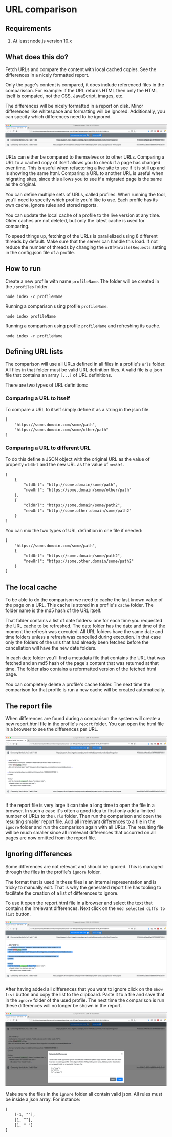# URL comparison

## Requirements

1. At least node.js version 10.x

## What does this do?

Fetch URLs and compare the content with local cached copies. See the differences in a nicely formatted report.

Only the page's content is compared, it does include referenced files in the comparisson. For example: if the URL returns HTML then only the HTML itself is compated, not the CSS, JavaScript, images, etc.

The differences will be nicely formatted in a report on disk. Minor differences like whitespace and formatting will be ignored. Additionally, you can specify which differences need to be ignored.

![Report showing two files with changes](docs/report-closed.png "Report showing two files with changes")

URLs can either be compared to themselves or to other URLs. Comparing a URL to a cached copy of itself allows you to check if a page has changed over time. This is useful when refactoring a live site to see if it is still up and is showing the same html. Comparing a URL to another URL is useful when migrating sites, since this allows you to see if a migrated page is the same as the original.

You can define multiple sets of URLs, called profiles. When running the tool, you'll need to specify which profile you'd like to use. Each profile has its own cache, ignore rules and stored reports.

You can update the local cache of a profile to the live version at any time. Older caches are not deleted, but only the latest cache is used for comparing.

To speed things up, fetching of the URLs is parallelized using 8 different threads by default. Make sure that the server can handle this load. If not reduce the number of threads by changing the `nrOfParallelRequests` setting in the config.json file of a profile.

## How to run

Create a new profile with name `profileName`. The folder will be created in the `/profiles` folder.
```
node index -c profileName
```

Running a comparison using profile `profileName`.
```
node index profileName
```

Running a comparison using profile `profileName` and refreshing its cache.
```
node index -r profileName
```

## Defining URL lists
The comparison will use all URLs defined in all files in a profile's `urls` folder. All files in that folder must be valid URL definition files. A valid file is a json file that contains an array `[...]` of URL definitions.

There are two types of URL definitions:

### Comparing a URL to itself
To compare a URL to itself simply define it as a string in the json file.
```
[
    "https://some.domain.com/some/path",
    "https://some.domain.com/some/other/path"
]
```

### Comparing a URL to different URL
To do this define a JSON object with the original URL as the value of property `oldUrl` and the new URL as the value of `newUrl`.
```
[
    {
        "oldUrl": "http://some.domain/some/path",
        "newUrl": "https://some.domain/some/other/path"
    },
    {
        "oldUrl": "https://some.domain/some/path2",
        "newUrl": "http://some.other.domain/some/path2"
    }
]
```

You can mix the two types of URL definition in one file if needed:
```
[
    "https://some.domain.com/some/path",
    {
        "oldUrl": "https://some.domain/some/path2",
        "newUrl": "https://some.other.domain/some/path2"
    }
]
```

## The local cache

To be able to do the comparison we need to cache the last known value of the page on a URL. This cache is stored in a profile's `cache` folder. The folder name is the md5 hash of the URL itself.

That folder contains a list of date folders: one for each time you requested the URL cache to be refreshed. The date folder has the date and time of the moment the refresh was executed. All URL folders have the same date and time folders unless a refresh was cancelled during execution. In that case only the folders of the urls that had already been fetched before the cancellation will have the new date folders.

In each date folder you'll find a metadata file that contains the URL that was fetched and an md5 hash of the page's content that was returned at that time. The folder also contains a reformatted version of the fetched html page. 

You can completely delete a profile's cache folder. The next time the comparison for that profile is run a new cache will be created automatically.

## The report file

When differences are found during a comparison the system will create a new report.html file in the profile's `report` folder. You can open the html file in a browser to see the differences per URL.

![Report showing two files with changes one of which is opened](docs/report-open.png "Report showing two files with changes one of which is opened")

If the report file is very large it can take a long time to open the file in a browser. In such a case it's often a good idea to first only add a limited number of URLs to the `urls` folder. Then run the comparison and open the resulting smaller report file. Add all irrelevant differences to a file in the `ignore` folder and run the comparison again with all URLs. The resulting file will be much smaller since all irrelevant differences that occurred on all pages are now omitted from the report file.

## Ignoring differences

Some differences are not relevant and should be ignored. This is managed through the files in the profile's `ignore` folder.

The format that is used in these files is an internal representation and is tricky to manually edit. That is why the generated report file has tooling to facilitate the creation of a list of differences to ignore.

To use it open the report.html file in a browser and select the text that contains the irrelevant differences. Next click on the `Add selected diffs to list` button. 

![Report with changes that should be ignored selected](docs/report-selected.png "Report with changes that should be ignored selected")

After having added all differences that you want to ignore click on the `Show list` button and copy the list to the clipboard. Paste it to a file and save that in the `ignore` folder of the used profile. The next time the comparison is run these differences will no longer be shown in the report. 

![Report showing selected changes to ignore as copyable list](docs/report-show-list.png "Report showing selected changes to ignore as copyable list")

Make sure the files in the `ignore` folder all contain valid json. All rules must be inside a json array. For instance:
```
[
    [-1, ""],
    [1, ""],
    [1, " "]
]
```
